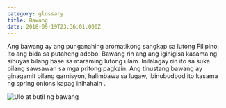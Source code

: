 ```yaml
---
category: glossary
title: Bawang
date: 2018-09-19T23:36:01.000Z
---
```


Ang bawang ay ang punganahing aromatikong sangkap sa lutong Filipino. Ito ang bida sa putaheng adobo. Bawang rin ang ang iginigisa kasama ng sibuyas bilang base sa maraming lutong ulam. Inilalagay rin ito sa suka bilang sawsawan sa mga pritong pagkain. Ang tinustang bawang ay ginagamit bilang garnisyon, halimbawa sa lugaw, ibinubudbod ito kasama ng spring onions kapag inihahain .

![Ulo at butil ng bawang](/garlic-head.jpg)
